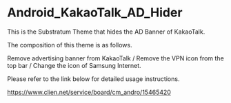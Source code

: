# Android_KakaoTalk_AD_Hider
This is the Substratum Theme that hides the AD Banner of KakaoTalk.


The composition of this theme is as follows.


Remove advertising banner from KakaoTalk / Remove the VPN icon from the top bar / Change the icon of Samsung Internet.


Please refer to the link below for detailed usage instructions.

https://www.clien.net/service/board/cm_andro/15465420
